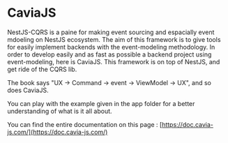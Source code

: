 # CaviaJS

NestJS-CQRS is a paine for making event sourcing and espacially event mdoeling on NestJS ecosystem.  The aim of this framework is to give tools for easily implement backends with the event-modeling methodology.
In order to develop easily and as fast as possible a backend project using event-modeling, here is CaviaJS. This framework is on top of NestJS, and get ride of the CQRS lib. 

The book says "UX -> Command -> event ->  ViewModel -> UX", and so does CaviaJS.

You can play with the example given in the app folder for a better understanding of what is it all about.

You can find the entire documentation on this page : [https://doc.cavia-js.com/](https://doc.cavia-js.com/)
